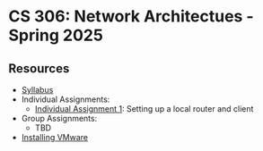 # CS 306: Network Architectues - Spring 2025

## Resources

* [Syllabus](SYLLABUS.md)
* Individual Assignments:
  * [Individual Assignment 1](I_ASSIGN1.md): Setting up a local router and client
* Group Assignments:
  * TBD
* [Installing VMware](VMWARE.md)
